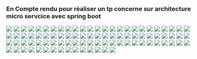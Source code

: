 <h3>En Compte rendu pour réaliser un tp concerne sur architecture micro servcice avec spring boot</h3>

<img src="pictures/ImgaesFinals/img0F.png">
<img src="pictures/ImgaesFinals/img06.png">
<img src="pictures/ImgaesFinals/img07.png">
<img src="pictures/ImgaesFinals/img08.png">
<img src="pictures/ImgaesFinals/img09.png">
<img src="pictures/ImgaesFinals/img10.png">
<img src="pictures/ImgaesFinals/img11.png">
<img src="pictures/ImgaesFinals/img12.png">
<img src="pictures/ImgaesFinals/img13.png">
<img src="pictures/ImgaesFinals/img14.png">
<img src="pictures/ImgaesFinals/img15.png">
<img src="pictures/ImgaesFinals/img16.png">
<img src="pictures/ImgaesFinals/img17.png">
<img src="pictures/ImgaesFinals/img18.png">
<img src="pictures/ImgaesFinals/img19.png">
<img src="pictures/ImgaesFinals/img20.png">
<img src="pictures/ImgaesFinals/img21.png">
<img src="pictures/ImgaesFinals/img22.png">
<img src="pictures/ImgaesFinals/img23.png">
<img src="pictures/ImgaesFinals/img24.png">
<img src="pictures/ImgaesFinals/img25.png">
<img src="pictures/ImgaesFinals/img26.png">


<img src="pictures/Question7/img01.png">
<img src="pictures/Question7/img02.png">
<img src="pictures/Question7/img03.png">
<img src="pictures/Question7/img04.png">
<img src="pictures/Question7/img05.png">
<img src="pictures/Question7/img06.png">
<img src="pictures/Question7/img07.png">
<img src="pictures/Question7/img08.png">
<img src="pictures/Question7/img09.png">
<img src="pictures/Question7/img10.png">
<img src="pictures/Question7/img11.png">
<img src="pictures/Question7/img12.png">
<img src="pictures/Question7/img13.png">
<img src="pictures/Question7/img14.png">
<img src="pictures/Question7/img15.png">
<img src="pictures/Question7/img16.png">
<img src="pictures/Question7/img17.png">
<img src="pictures/Question7/img18.png">
<img src="pictures/Question7/img19.png">
<img src="pictures/Question7/img20.png">
<img src="pictures/Question7/img21.png">
<img src="pictures/Question7/img22.png">



<img src="pictures/Question8/img01.png">
<img src="pictures/Question8/img02.png">
<img src="pictures/Question8/img03.png">
<img src="pictures/Question8/img04.png">
<img src="pictures/Question8/img05.png">
<img src="pictures/Question8/img06.png">
<img src="pictures/Question8/img07.png">
<img src="pictures/Question8/img08.png">
<img src="pictures/Question8/img09.png">
<img src="pictures/Question8/img10.png">
<img src="pictures/Question8/img11.png">


<img src="pictures/Question9_10/img01.png">
<img src="pictures/Question9_10/img02.png">
<img src="pictures/Question9_10/img03.png">
<img src="pictures/Question9_10/img04.png">
<img src="pictures/Question9_10/img05.png">
<img src="pictures/Question9_10/img06.png">
<img src="pictures/Question9_10/img07.png">
<img src="pictures/Question9_10/img08.png">
<img src="pictures/Question9_10/img09.png">


<img src="pictures/Quest11/img01.png">
<img src="pictures/Quest11/img02.png">
<img src="pictures/Quest11/img03.png">
<img src="pictures/Quest11/img04.png">
<img src="pictures/Quest11/img05.png">
<img src="pictures/Quest11/img06.png">
<img src="pictures/Quest11/img07.png">
<img src="pictures/Quest11/img08.png">
<img src="pictures/Quest11/img09.png">
<img src="pictures/Quest11/img10.png">
<img src="pictures/Quest11/img11.png">
<img src="pictures/Quest11/img12.png">
<img src="pictures/Quest11/img13.png">
<img src="pictures/Quest11/img14.png">
<img src="pictures/Quest11/img15.png">
<img src="pictures/Quest11/img16.png">



<img src="pictures/Quest11/Relation/img01.png">
<img src="pictures/Quest11/Relation/img02.png">
<img src="pictures/Quest11/Relation/img03.png">
<img src="pictures/Quest11/Relation/img04.png">
<img src="pictures/Quest11/Relation/img05.png">
<img src="pictures/Quest11/Relation/img06.png">
<img src="pictures/Quest11/Relation/img07.png">
<img src="pictures/Quest11/Relation/img08.png">
<img src="pictures/Quest11/Relation/img09.png">
<img src="pictures/Quest11/Relation/img10.png">